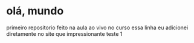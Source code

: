 # olá, mundo
primeiro repositorio feito na aula ao vivo no curso
essa linha eu adicionei diretamente no site que impressionante
teste 1
